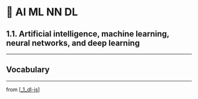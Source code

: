 # 🌱 AI ML NN DL

## 1.1. Artificial intelligence, machine learning, neural networks, and deep learning

---

## **Vocabulary**

---
from [[_1_dl-js]]

[//begin]: # "Autogenerated link references for markdown compatibility"
[_1_dl-js]: ../_1_dl-js.md "🌱 1 DL and JS"
[//end]: # "Autogenerated link references"